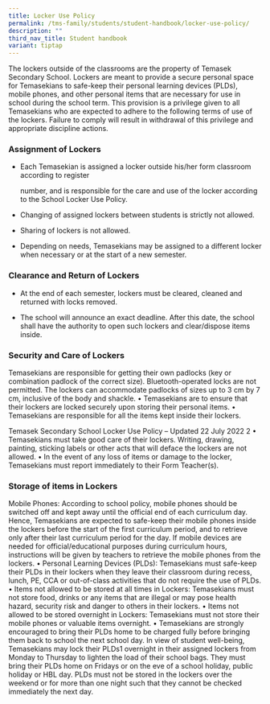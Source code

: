 ```yaml
---
title: Locker Use Policy
permalink: /tms-family/students/student-handbook/locker-use-policy/
description: ""
third_nav_title: Student handbook
variant: tiptap
---
```

<p>The lockers outside of the classrooms are the property of Temasek Secondary School. Lockers are meant to provide a secure personal space for Temasekians to safe-keep their personal learning devices (PLDs), mobile phones, and other personal items that are necessary for use in school during the school term. This provision is a privilege given to all Temasekians who are expected to adhere to the following terms of use of the lockers. Failure to comply will result in withdrawal of this privilege and appropriate discipline actions.</p><h3>Assignment of Lockers</h3><ul data-tight="true" class="tight"><li><p>Each Temasekian is assigned a locker outside his/her form classroom according to register</p><p>number, and is responsible for the care and use of the locker according to the School Locker Use Policy.</p></li><li><p>Changing of assigned lockers between students is strictly not allowed.</p></li><li><p>Sharing of lockers is not allowed.</p></li><li><p>Depending on needs, Temasekians may be assigned to a different locker when necessary or at the start of a new semester.</p></li></ul><h3>Clearance and Return of Lockers</h3><ul data-tight="true" class="tight"><li><p>At the end of each semester, lockers must be cleared, cleaned and returned with locks removed.</p></li><li><p>The school will announce an exact deadline. After this date, the school shall have the authority to open such lockers and clear/dispose items inside.</p></li></ul><h3>Security and Care of Lockers</h3><p>Temasekians are responsible for getting their own padlocks (key or combination padlock of the correct size). Bluetooth-operated locks are not permitted. The lockers can accommodate padlocks of sizes up to 3 cm by 7 cm, inclusive of the body and shackle. • Temasekians are to ensure that their lockers are locked securely upon storing their personal items. • Temasekians are responsible for all the items kept inside their lockers.</p><p>Temasek Secondary School Locker Use Policy – Updated 22 July 2022 2 • Temasekians must take good care of their lockers. Writing, drawing, painting, sticking labels or other acts that will deface the lockers are not allowed. • In the event of any loss of items or damage to the locker, Temasekians must report immediately to their Form Teacher(s).</p><h3>Storage of items in Lockers</h3><p>Mobile Phones: According to school policy, mobile phones should be switched off and kept away until the official end of each curriculum day. Hence, Temasekians are expected to safe-keep their mobile phones inside the lockers before the start of the first curriculum period, and to retrieve only after their last curriculum period for the day. If mobile devices are needed for official/educational purposes during curriculum hours, instructions will be given by teachers to retrieve the mobile phones from the lockers. • Personal Learning Devices (PLDs): Temasekians must safe-keep their PLDs in their lockers when they leave their classroom during recess, lunch, PE, CCA or out-of-class activities that do not require the use of PLDs. • Items not allowed to be stored at all times in Lockers: Temasekians must not store food, drinks or any items that are illegal or may pose health hazard, security risk and danger to others in their lockers. • Items not allowed to be stored overnight in Lockers: Temasekians must not store their mobile phones or valuable items overnight. • Temasekians are strongly encouraged to bring their PLDs home to be charged fully before bringing them back to school the next school day. In view of student well-being, Temasekians may lock their PLDs1 overnight in their assigned lockers from Monday to Thursday to lighten the load of their school bags. They must bring their PLDs home on Fridays or on the eve of a school holiday, public holiday or HBL day. PLDs must not be stored in the lockers over the weekend or for more than one night such that they cannot be checked immediately the next day.</p>